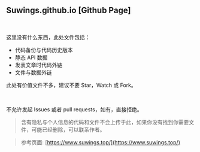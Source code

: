 Suwings.github.io [Github Page]
--------
<br>

这里没有什么东西，此处文件包括：
- 代码备份与代码历史版本
- 静态 API 数据
- 发表文章时代码外链
- 文件与数据外链

此处有价值文件不多，建议不要 Star，Watch 或 Fork。

<br>

不允许发起 Issues 或者 pull requests，如有，直接拒绝。


> 含有隐私与个人信息的代码和文件不会上传于此，如果你没有找到你需要文件，可能已经删除，可以联系作者。

> 参考页面: [https://www.suwings.top/](https://www.suwings.top/)


